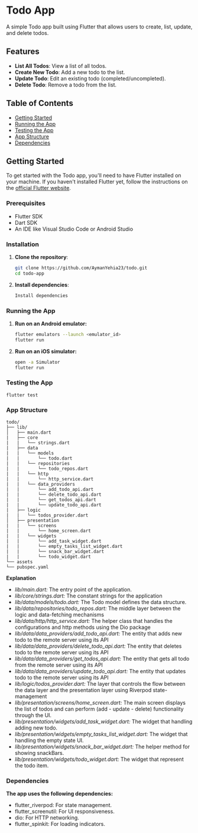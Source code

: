 # Todo App

A simple Todo app built using Flutter that allows users to create, list, update, and delete todos.

## Features

- **List All Todos**: View a list of all todos.
- **Create New Todo**: Add a new todo to the list.
- **Update Todo**: Edit an existing todo (completed/uncompleted).
- **Delete Todo**: Remove a todo from the list.

## Table of Contents

- [Getting Started](#getting-started)
- [Running the App](#running-the-app)
- [Testing the App](#testing-the-app)
- [App Structure](#app-structure)
- [Dependencies](#dependencies)

## Getting Started

To get started with the Todo app, you'll need to have Flutter installed on your machine. If you haven't installed Flutter yet, follow the instructions on the [official Flutter website](https://flutter.dev/docs/get-started/install).

### Prerequisites

- Flutter SDK
- Dart SDK
- An IDE like Visual Studio Code or Android Studio

### Installation

1. **Clone the repository**:
   ```sh
   git clone https://github.com/AymanYehia23/todo.git
   cd todo-app
2. **Install dependencies**:
    ```sh
   Install dependencies
    
### Running the App
1. **Run on an Android emulator:**
   ```sh
   flutter emulators --launch <emulator_id>
   flutter run
2. **Run on an iOS simulator:**
   ```sh
   open -a Simulator
   flutter run

### Testing the App
    flutter test

### App Structure
    todo/
    ├── lib/
    │   ├── main.dart
    |   ├── core
    |   |   └── strings.dart
    |   ├── data
    |   |   └── models
    |   |       └── todo.dart
    |   |   └── repositories
    |   |       └── todo_repos.dart
    |   |   └── http
    |   |       └── http_service.dart
    |   |   └── data_providers
    |   |       └── add_todo_api.dart
    |   |       └── delete_todo_api.dart
    |   |       └── get_todos_api.dart
    |   |       └── update_todo_api.dart
    |   ├── logic
    |   |   └── todos_provider.dart
    │   ├── presentation
    |   |   └── screens
    |   |       └── home_screen.dart
    |   |   └── widgets
    |   |       └── add_task_widget.dart
    |   |       └── empty_tasks_list_widget.dart
    |   |       └── snack_bar_widget.dart
    |   |       └── todo_widget.dart
    └── assets
    └── pubspec.yaml
    
**Explanation**
  - *lib/main.dart:* The entry point of the application.
  - *lib/core/strings.dart:* The constant strings for the application
  - *lib/data/models/todo.dart:* The Todo model defines the data structure.
  - *lib/data/repositories/todo_repos.dart:* The middle layer between the logic and data-fetching mechanisms
  - *lib/data/http/http_service.dart:* The helper class that handles the configurations and http methods using the Dio package
  - *lib/data/data_providers/add_todo_api.dart:* The entity that adds new todo to the remote server using its API
  - *lib/data/data_providers/delete_todo_api.dart:* The entity that deletes todo to the remote server using its API
  - *lib/data/data_providers/get_todos_api.dart:* The entity that gets all todo from the remote server using its API
  - *lib/data/data_providers/update_todo_api.dart:* The entity that updates todo to the remote server using its API
  - *lib/logic/todos_provider.dart:* The layer that controls the flow between the data layer and the presentation layer using Riverpod state-management
  - *lib/presentation/screens/home_screen.dart:* The main screen displays the list of todos and can perform (add - update - delete) functionality through the UI.
  - *lib/presentation/widgets/add_task_widget.dart:* The widget that handling adding new todo.
  - *lib/presentation/widgets/empty_tasks_list_widget.dart:* The widget that handling the empty state UI.
  - *lib/presentation/widgets/snack_bar_widget.dart:* The helper method for showing snackBars.
  - *lib/presentation/widgets/todo_widget.dart:* The widget that represent the todo item.


### Dependencies
**The app uses the following dependencies:**
  - flutter_riverpod: For state management.
  - flutter_screenutil: For UI responsiveness.
  - dio: For HTTP networking.
  - flutter_spinkit: For loading indicators.

